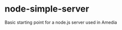 node-simple-server
=======================

Basic starting point for a node.js server used in Amedia